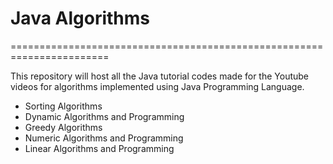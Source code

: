 # Java Algorithms
=======================================================================

This repository will host all the Java tutorial codes made for the Youtube
videos for algorithms implemented using Java Programming Language. 

* Sorting Algorithms
* Dynamic Algorithms and Programming
* Greedy Algorithms
* Numeric Algorithms and Programming
* Linear Algorithms and Programming
